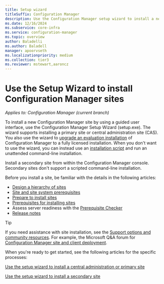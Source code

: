 ```yaml
---
title: Setup wizard
titleSuffix: Configuration Manager
description: Use the Configuration Manager setup wizard to install a new site.
ms.date: 12/16/2024
ms.subservice: core-infra
ms.service: configuration-manager
ms.topic: overview
author: Baladelli
ms.author: Baladell
manager: apoorvseth
ms.localizationpriority: medium
ms.collection: tier3
ms.reviewer: mstewart,aaroncz 
---
```


# Use the Setup Wizard to install Configuration Manager sites

*Applies to: Configuration Manager (current branch)*

To install a new Configuration Manager site by using a guided user interface, use the Configuration Manager Setup Wizard (setup.exe). The wizard supports installing a primary site or central administration site (CAS). You also use the wizard to [upgrade an evaluation installation](upgrade-an-evaluation-install-to-a-full-install.md) of Configuration Manager to a fully licensed installation. When you don't want to use the wizard, you can instead use an [installation script](use-a-command-line-to-install-sites.md) and run an unattended command-line installation.

Install a secondary site from within the Configuration Manager console. Secondary sites don't support a scripted command-line installation.

Before you install a site, be familiar with the details in the following articles:

- [Design a hierarchy of sites](../../../plan-design/hierarchy/design-a-hierarchy-of-sites.md)
- [Site and site system prerequisites](../../../plan-design/configs/site-and-site-system-prerequisites.md)
- [Prepare to install sites](prepare-to-install-sites.md)
- [Prerequisites for installing sites](prerequisites-for-installing-sites.md)
- Assess server readiness with the [Prerequisite Checker](prerequisite-checker.md)
- [Release notes](release-notes.md)

> [!TIP]
> If you need assistance with site installation, see the [Support options and community resources](../../../understand/find-help.md#support-options-and-community-resources). For example, the Microsoft Q&A forum for [Configuration Manager site and client deployment](/answers/topics/mem-cm-site-deployment.html).

When you're ready to get started, see the following articles for the specific processes:

[Use the setup wizard to install a central administration or primary site](setup-wizard-central-primary.md)

[Use the setup wizard to install a secondary site](setup-wizard-secondary.md)
